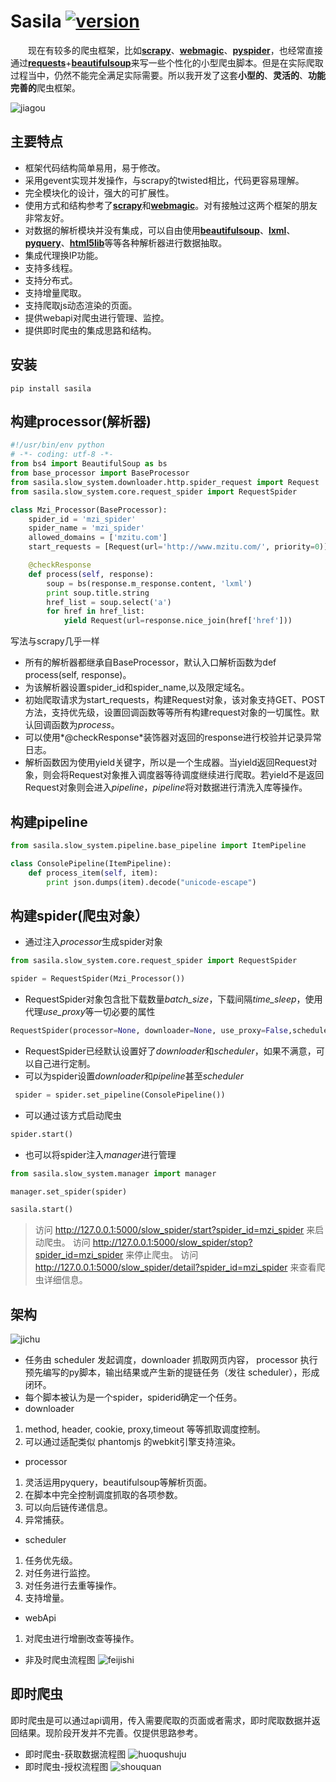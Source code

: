 # Sasila [![version](https://img.shields.io/badge/version-0.0.1-green.svg)](https://pypi.python.org/pypi/Sasila)

&emsp;&emsp;现在有较多的爬虫框架，比如[**scrapy**](https://github.com/scrapy/scrapy)、[**webmagic**](https://github.com/code4craft/webmagic)、[**pyspider**](https://github.com/binux/pyspider)，也经常直接通过[**requests**](https://github.com/requests/requests)+[**beautifulsoup**](https://github.com/il-vladislav/BeautifulSoup4)来写一些个性化的小型爬虫脚本。但是在实际爬取过程当中，仍然不能完全满足实际需要。所以我开发了这套**小型的**、**灵活的**、**功能完善的**爬虫框架。

![jiagou](https://github.com/DarkSand/Sasila/blob/master/pic/jigou.png)

## **主要特点**

* 框架代码结构简单易用，易于修改。
* 采用gevent实现并发操作，与scrapy的twisted相比，代码更容易理解。
* 完全模块化的设计，强大的可扩展性。
* 使用方式和结构参考了[**scrapy**](https://github.com/scrapy/scrapy)和[**webmagic**](https://github.com/code4craft/webmagic)。对有接触过这两个框架的朋友非常友好。
* 对数据的解析模块并没有集成，可以自由使用[**beautifulsoup**](https://github.com/il-vladislav/BeautifulSoup4)、[**lxml**](https://github.com/lxml/lxml)、[**pyquery**](https://github.com/gawel/pyquery)、[**html5lib**](https://github.com/html5lib/html5lib-python)等等各种解析器进行数据抽取。
* 集成代理换IP功能。
* 支持多线程。
* 支持分布式。
* 支持增量爬取。
* 支持爬取js动态渲染的页面。
* 提供webapi对爬虫进行管理、监控。
* 提供即时爬虫的集成思路和结构。

## **安装**
```
pip install sasila
```

## **构建processor(解析器)**
```python
#!/usr/bin/env python
# -*- coding: utf-8 -*-
from bs4 import BeautifulSoup as bs
from base_processor import BaseProcessor
from sasila.slow_system.downloader.http.spider_request import Request
from sasila.slow_system.core.request_spider import RequestSpider

class Mzi_Processor(BaseProcessor):
    spider_id = 'mzi_spider'
    spider_name = 'mzi_spider'
    allowed_domains = ['mzitu.com']
    start_requests = [Request(url='http://www.mzitu.com/', priority=0)]

    @checkResponse
    def process(self, response):
        soup = bs(response.m_response.content, 'lxml')
        print soup.title.string
        href_list = soup.select('a')
        for href in href_list:
            yield Request(url=response.nice_join(href['href']))
```
写法与scrapy几乎一样

* 所有的解析器都继承自BaseProcessor，默认入口解析函数为def process(self, response)。
* 为该解析器设置spider_id和spider_name,以及限定域名。
* 初始爬取请求为start_requests，构建Request对象，该对象支持GET、POST方法，支持优先级，设置回调函数等等所有构建request对象的一切属性。默认回调函数为*process*。
* 可以使用*@checkResponse*装饰器对返回的response进行校验并记录异常日志。
* 解析函数因为使用yield关键字，所以是一个生成器。当yield返回Request对象，则会将Request对象推入调度器等待调度继续进行爬取。若yield不是返回Request对象则会进入*pipeline*，*pipeline*将对数据进行清洗入库等操作。

## **构建pipeline**
```python
from sasila.slow_system.pipeline.base_pipeline import ItemPipeline

class ConsolePipeline(ItemPipeline):
    def process_item(self, item):
        print json.dumps(item).decode("unicode-escape")
```
## **构建spider(爬虫对象）**
* 通过注入*processor*生成spider对象
```python
from sasila.slow_system.core.request_spider import RequestSpider

spider = RequestSpider(Mzi_Processor())
```
* RequestSpider对象包含批下载数量*batch_size*，下载间隔*time_sleep*，使用代理*use_proxy*等一切必要的属性
```python
RequestSpider(processor=None, downloader=None, use_proxy=False,scheduler=None,batch_size=None,time_sleep=None)
```
* RequestSpider已经默认设置好了*downloader*和*scheduler*，如果不满意，可以自己进行定制。
* 可以为spider设置*downloader*和*pipeline*甚至*scheduler*
```python
 spider = spider.set_pipeline(ConsolePipeline())
```
* 可以通过该方式启动爬虫
```python
spider.start()
```
* 也可以将spider注入*manager*进行管理
```python
from sasila.slow_system.manager import manager

manager.set_spider(spider)

sasila.start()
```

>访问 http://127.0.0.1:5000/slow_spider/start?spider_id=mzi_spider 来启动爬虫。
>访问 http://127.0.0.1:5000/slow_spider/stop?spider_id=mzi_spider 来停止爬虫。
>访问 http://127.0.0.1:5000/slow_spider/detail?spider_id=mzi_spider 来查看爬虫详细信息。

## **架构**
![jichu](https://github.com/DarkSand/Sasila/blob/master/pic/jichu.png)

* 任务由 scheduler 发起调度，downloader 抓取网页内容， processor 执行预先编写的py脚本，输出结果或产生新的提链任务（发往 scheduler），形成闭环。
* 每个脚本被认为是一个spider，spiderid确定一个任务。
* downloader
1. method, header, cookie, proxy,timeout 等等抓取调度控制。
2. 可以通过适配类似 phantomjs 的webkit引擎支持渲染。
* processor
1. 灵活运用pyquery，beautifulsoup等解析页面。
2. 在脚本中完全控制调度抓取的各项参数。
3. 可以向后链传递信息。
4. 异常捕获。
* scheduler
1. 任务优先级。
2. 对任务进行监控。
3. 对任务进行去重等操作。
4. 支持增量。
* webApi
1. 对爬虫进行增删改查等操作。
* 非及时爬虫流程图
![feijishi](https://github.com/DarkSand/Sasila/blob/master/pic/feijishi.png)
## **即时爬虫**
即时爬虫是可以通过api调用，传入需要爬取的页面或者需求，即时爬取数据并返回结果。现阶段开发并不完善。仅提供思路参考。
* 即时爬虫-获取数据流程图
![huoqushuju](https://github.com/DarkSand/Sasila/blob/master/pic/jishi-huoqushuju.png)
* 即时爬虫-授权流程图
![shouquan](https://github.com/DarkSand/Sasila/blob/master/pic/jishi-shouquan.png)

